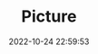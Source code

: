 ---
weight: 1
images:
- /images/edited/59.jpeg
title: Picture
date: 2022-10-24 22:59:53
tags:
- luminar
- work
---